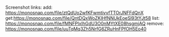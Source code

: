 Screenshot links:
add: https://monosnap.com/file/ztQdUo2wfKFwmtivvfTTOrJNFFdQnX
get:https://monosnap.com/file/QntDQxWoZKIHfNNUkEoeSl93tYJt58
list: https://monosnap.com/file/fMNFPlxIhGdU3O0nMYtXE08hsgmjAQ
remove: https://monosnap.com/file/uuTqMq3Zh5NrfG6ZRuHnFPfOH5Eo40
